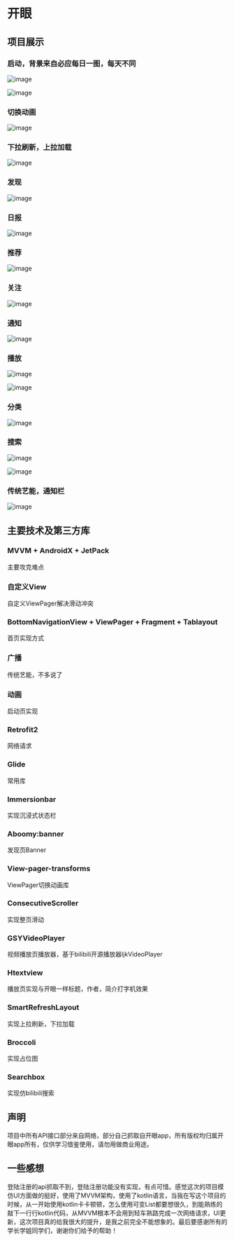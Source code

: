 # 开眼

## 项目展示

### 启动，背景来自必应每日一图，每天不同

 ![image](https://github.com/LinT0T/OpenEye/blob/master/gif/启动.gif)
 
 ![image](https://github.com/LinT0T/OpenEye/blob/master/gif/启动2.png)

### 切换动画

![image](https://github.com/LinT0T/OpenEye/blob/master/gif/切换动画.gif)

### 下拉刷新，上拉加载

![image](https://github.com/LinT0T/OpenEye/blob/master/gif/上拉刷新下拉加载.gif)

### 发现

![image](https://github.com/LinT0T/OpenEye/blob/master/gif/发现.gif)

### 日报

![image](https://github.com/LinT0T/OpenEye/blob/master/gif/日报.gif)

### 推荐

![image](https://github.com/LinT0T/OpenEye/blob/master/gif/推荐.gif)

### 关注

![image](https://github.com/LinT0T/OpenEye/blob/master/gif/关注.gif)

### 通知

![image](https://github.com/LinT0T/OpenEye/blob/master/gif/通知关注.gif)

### 播放

![image](https://github.com/LinT0T/OpenEye/blob/master/gif/播放.gif)

![image](https://github.com/LinT0T/OpenEye/blob/master/gif/可播放.gif)

### 分类

![image](https://github.com/LinT0T/OpenEye/blob/master/gif/分类.gif)

### 搜索

![image](https://github.com/LinT0T/OpenEye/blob/master/gif/搜索.gif)

![image](https://github.com/LinT0T/OpenEye/blob/master/gif/再次搜索.gif)

### 传统艺能，通知栏

![image](https://github.com/LinT0T/OpenEye/blob/master/gif/广播.gif)

## 主要技术及第三方库

### MVVM + AndroidX + JetPack

主要攻克难点

### 自定义View

自定义ViewPager解决滑动冲突

### BottomNavigationView + ViewPager + Fragment + Tablayout

首页实现方式

### 广播

传统艺能，不多说了

### 动画

启动页实现

### Retrofit2

网络请求

### Glide

常用库

### Immersionbar

实现沉浸式状态栏

### Aboomy:banner

发现页Banner

### View-pager-transforms

ViewPager切换动画库

### ConsecutiveScroller

实现整页滑动

### GSYVideoPlayer

视频播放页播放器，基于bilibili开源播放器IjkVideoPlayer

### Htextview

播放页实现与开眼一样标题，作者，简介打字机效果

### SmartRefreshLayout

实现上拉刷新，下拉加载

### Broccoli

实现占位图

### Searchbox

实现仿bilibili搜索

## 声明 

项目中所有API接口部分来自网络，部分自己抓取自开眼app，所有版权均归属开眼app所有，仅供学习借鉴使用，请勿用做商业用途。



## 一些感想

登陆注册的api抓取不到，登陆注册功能没有实现，有点可惜。感觉这次的项目模仿UI方面做的挺好，使用了MVVM架构，使用了kotlin语言，当我在写这个项目的时候，从一开始使用kotlin卡卡顿顿，怎么使用可变List都要想很久，到能熟练的敲下一行行kotlin代码，从MVVM根本不会用到轻车熟路完成一次网络请求，UI更新，这次项目真的给我很大的提升，是我之前完全不能想象的。最后要感谢所有的学长学姐同学们，谢谢你们给予的帮助！
